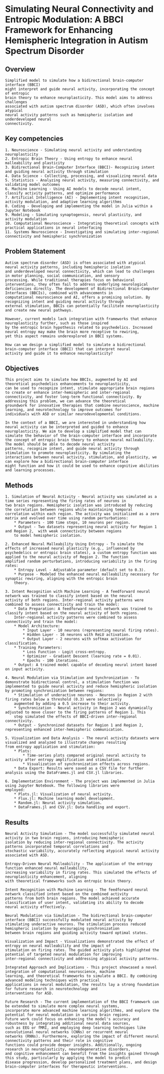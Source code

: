 # Simulating Neural Connectivity and Entropic Modulation: A BBCI Framework for Enhancing Hemispheric Integration in Autism Spectrum Disorder

## Overview

    Simplified model to simulate how a bidirectional brain-computer interface (BBCI)
    might interpret and guide neural activity, incorporating the concept of entropic
    brain theory to enhance neuroplasticity. This model aims to address challenges
    associated with autism spectrum disorder (ASD), which often involves atypical
    neural activity patterns such as hemispheric isolation and underdeveloped neural
    connectivity.

## Key competencies

    1. Neuroscience - Simulating neural activity and understanding neuroplasticity
    2. Entropic Brain Theory - Using entropy to enhance neural malleability and plasticity
    3. Bidirectional Brain-Computer Interface (BBCI)- Recognizing intent and guiding neural activity through stimulation
    4. Data Science - Collecting, processing, and visualizing neural data
    5. Statistics - Analyzing neural activity, measuring connectivity, and validating model outcomes
    6. Machine Learning - Using AI models to decode neural intent, classify activity patterns, and optimize performance
    7. Artificial Intelligence (AI) - Implementing intent recognition, activity modulation, and adaptive learning algorithms
    8. Coding - Developing and implementing the model in Julia within a Jupyter Notebook
    9. Modeling - Simulating synaptogensis, neural plasticity, and activity modulation
    10. Computational Neuroscience - Integrating theoretical concepts with practical applications in neural interfacing
    11. Systems Neuroscience - Investigating and simulating inter-regional connectivity and hemispheric synchronization

## Problem Statement

    Autism spectrum disorder (ASD) is often associated with atypical neural activity patterns, including hemispheric isolation
    and underdeveloped neural connectivity, which can lead to challenges in motor planning, social communication, and sensory
    processing. While traditional therapies focus on behavioral interventions, they often fail to address underlying neurological
    deficiencies directly. The development of Bidirectional Brain-Computer Interfaces (BBCIs), combined with advancements in 
    computational neuroscience and AI, offers a promising solution. By recognizing intent and guiding neural activity through
    external stimulation, BBCIs can potentially facilitate neuroplasticity and create new neural pathways.

    However, current models lack integration with frameworks that enhance neuroplasticity further, such as those inspired
    by the entropic brain hypothesis related to psychedelics. Increased neural entropy may make the brain more receptive to rewiring,
    yet this aspect remains underexplored in BBCI systems.

    How can we design a simplified model to simulate a bidirectional brain-computer interface (BBCI) that can interpret neural
    activity and guide it to enhance neuroplasticity?

## Objectives

    This project aims to simulate how BBCIs, augmented by AI and theoretical psychedelics enhancements to neuroplasticity,
    can be used to recognize intent, stimulate appropriate brain regions to create or enhance inter-hemispheric and inter-regional
    connectivity, and foster long-term functional connectivity. By addressing this problem, we can advance the theoretical
    groundwork for innovative therapies that combine neuroscience, machine learning, and neurotechnology to improve outcomes for
    individuals with ASD or similar neurodevelopmental conditions.

    In the context of a BBCI, we are interested in understanding how neural activity can be interpreted and guided to enhance 
    neuroplasticity. We aim to develop a simplified model that can simulate the behavior of the brain-computer interface and incorporate
    the concept of entropic brain theory to enhance neural malleability. The model should be able to decode neural activity 
    patterns, recognize intent, and guide neural activity through stimulation to promote neuroplasticity. By simulating the 
    interactions between neural activity, stimulation, and plasticity, we can explore how a bidirectional brain-computer interface
    might function and how it could be used to enhance cognitive abilities and learning processes.

## Methods

    1. Simulation of Neural Activity - Neural activity was simulated as a time series representing the firing rates of neurons in
    two brain regions. Hemispheric isolation was introduced by reducing the correlation between regions while maintaining temporal
    correlation within each region. The activity was initialized as a zero matrix and evolved over time using random perturbations:
        * Parameters - 100 time steps, 10 neurons per region.
        * Output - Two datasets representing neural activity for Region 1 and Region 2,  with weak connectivity between regions
        to model hemispheric isolation.

    2. Enhanced Neural Malleability Using Entropy - To simulate the effects of increased neural plasticity (e.g., influenced by
    psychedelics or entropic brain states), a custom entropy function was applied to the neural activity of Region 2. The function
    amplified random perturbations, introducing variability in the firing rates:
        * Entropy Level - Adjustable parameter (default set to 0.3).
        * Purpose - Modeled the enhanced neural malleability necessary for synaptic rewiring, aligning with the entropic brain
        theory.

    3. Intent Recognition with Machine Learning - A feedforward neural network was trained to classify intent based on the neural
    activity of both regions. Inter-regional activity patterns were combined to assess connectivity and train the model:
        * Data Preparation: A feedforward neural network was trained to classify intent based on the neural activity of both regions.
        Inter-regional activity patterns were combined to assess connectivity and train the model:
        * Model Architecture:
            * Input Layer - 10 neurons (representing neural firing rates).
            * Hidden Layer - 16 neurons with ReLU activation.
            * Output Layer - 2 neurons with softmax activation for classification.
        * Training Parameters:
            * Loss Function - Logit cross-entropy.
            * Optimizer - Gradient Descent (learning rate = 0.01).
            * Epochs - 100 iterations.
        * Output: A trained model capable of decoding neural intent based on input activity.

    4. Neural Modulation via Stimulation and Synchronization - To demonstrate bidirectional control, a stimulation function was
    implemented to guide neural activity and reduce hemispheric isolation by promoting synchronization between regions:
        * Stimulation of underactive neurons - Neurons in Region 2 with firing rates below a threshold (0.3) were selectively
        augmented by adding a 0.5 increase to their activity.
        * Synchronization - Neural activity in Region 2 was dynamically adjusted to move closer to the firing patterns of Region 1. This
        step simulated the effects of BBCI-driven inter-regional connectivity.
        * Output - Synchronized datasets for Region 1 and Region 2, representing enhanced inter-hemispheric communication.

    5. Visualization and Data Analysis - The neural activity datasets were visualized and analyzed to illustrate changes resulting
    from entropy application and stimulation:
        * Plots:
            * Time-series plots compared original neural activity to activity after entropy amplification and stimulation.
            * Visualization of synchronization effects across regions.
        * Data Export: Results were saved as a CSV file for further analysis using the DataFrames.jl and CSV.jl libraries.

    6. Implementation Environment - The project was implemented in Julia using Jupyter Notebook. The following libraries were 
    employed:
        * Plots.jl: Visualization of neural activity.
        * Flux.jl: Machine learning model development.
        * Random.jl: Neural activity simulation.
        * DataFrames.jl and CSV.jl: Data handling and export.

## Results

    Neural Activity Simulation - The model successfully simulated neural activity in two brain regions, introducing hemispheric
    isolation by reducing inter-regional connectivity. The activity patterns incorporated temporal correlations and
    stochastic variability, accurately reflecting atypical neural activity associated with ASD.

    Entropy-Driven Neural Malleability - The application of the entropy function enhanced neural malleability, 
    increasing variability in firing rates. This simulated the effects of neuroplasticity enhancement, aligning
    with theoretical frameworks such as entropic brain theory.

    Intent Recognition with Machine Learning - The feedforward neural network classified intent based on the combined activity
    patterns from both brain regions. The model achieved accurate classification of user intent, validating its ability to decode
    neural activity effectively.

    Neural Modulation via Simulation - The bidirectional brain-computer interface (BBCI) successfully modulated neural activity by
    stimulating underactive neurons. The stimulation process reduced hemispheric isolation by encouraging synchronization
    between brain regions and guiding activity toward optimal states.

    Visualization and Impact - Visualizations demonstrated the effect of entropy on neural malleability and the impact of
    stimulation on firing rates. The guided activity plots highlighted the potential of targeted neural modulation for improving
    inter-regional connectivity and addressing atypical activity patterns.

    Integrated Approach and Implications - This project showcased a novel integration of computational neuroscience, machine
    learning, and theoretical frameworks to simulate a BBCI. By combining advanced modeling techniques with practical
    applications in neural modulation, the results lay a strong foundation for future research in neurotechnology and 
    interventions for ASD.

    Future Research - The current implementation of the BBCI framework can be extended to simulate more complex neural systems,
    incorporate more advanced machine learning algorithms, and explore the potential for neural modulation in various brain regions.
    Future work could focus on enhancing the model's accuracy and robustness by integrating additional neural data sources,
    such as EEG or fMRI, and employing deep learning techniques like convolutional neural networks (CNNs) or recurrent neural
    networks (RNNs). Furthermore, exploring the impact of different neural connectivity patterns and their role in cognitive
    functions could provide deeper insights. Additionally, ongoing research in neuroplasticity, neurodegenerative disorders,
    and cognitive enhancement can benefit from the insights gained through this study, particularly by applying the model to predict
    disease progression, develop personalized treatment plans, and design brain-computer interfaces for therapeutic interventions.
